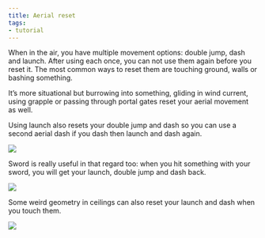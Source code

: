 ```yaml
---
title: Aerial reset
tags:
- tutorial
---
```


When in the air, you have multiple movement options: double jump, dash and launch. After using each once, you can not use them again before you reset it. The most common ways to reset them are touching ground, walls or bashing something.

It’s more situational but burrowing into something, gliding in wind current, using grapple or passing through portal gates reset your aerial movement as well.

Using launch also resets your double jump and dash so you can use a second aerial dash if you dash then launch and dash again. 

![](https://i.giphy.com/media/2RNduXNnOTlwgFWMW8/giphy.webp)


Sword is really useful in that regard too: when you hit something with your sword, you will get your launch, double jump and dash back. 

![](https://i.giphy.com/media/n5psh9OGRK7yxWzHZB/giphy.webp)


Some weird geometry in ceilings can also reset your launch and dash when you touch them.


![](https://i.giphy.com/media/J4JkwqLlfm65YNn2WM/giphy.webp)